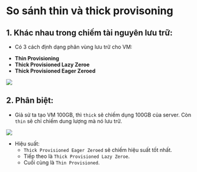 # So sánh thin và thick provisoning


## 1. Khác nhau trong chiếm tài nguyên lưu trữ:
- Có 3 cách định dạng phân vùng lưu trữ cho VM:
 + __Thin Provisioning__
 + __Thick Provisioned Lazy Zeroe__
 + __Thick Provisioned Eager Zeroed__

![](https://gocit.vn/wp-content/uploads/2018/10/thick-provisioning.png)

## 2. Phân biệt:
- Giả sử ta tạo VM 100GB, thì `thick` sẽ chiếm dụng 100GB của server. Còn `thin` sẽ chỉ chiếm dung lượng mà nó lưu trữ. 

![](https://gocit.vn/wp-content/uploads/2018/10/thin-provisioning.png)

- Hiệu suất: 
  + `Thick Provisioned Eager Zeroed` sẽ chiếm hiệu suất tốt nhất.
  + Tiếp theo là `Thick Provisioned Lazy Zeroe`.
  + Cuối cùng là `Thin Provisioned`.

